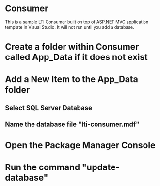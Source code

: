 Consumer
========

This is a sample LTI Consumer built on top of ASP.NET MVC application template in Visual Studio. It will not run until you add a database.

# Create a folder within Consumer called App_Data if it does not exist
# Add a New Item to the App_Data folder
## Select SQL Server Database
## Name the database file "lti-consumer.mdf"
# Open the Package Manager Console
# Run the command "update-database"
